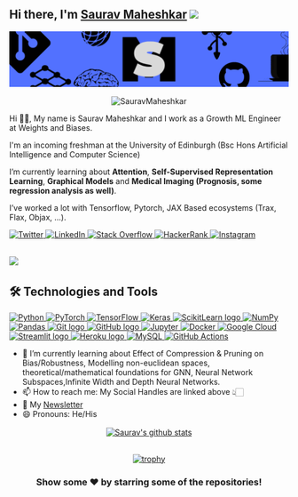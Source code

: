 ## Hi there, I'm [Saurav Maheshkar](https://sauravvmaheshkar.gitbook.io/saurav-maheshkar/) <img src="https://raw.githubusercontent.com/MartinHeinz/MartinHeinz/master/wave.gif" width="30px">

<center>

<a><img src="https://github.com/SauravMaheshkar/SauravMaheshkar/blob/main/Header.png"></a>

<a><img src="https://komarev.com/ghpvc/?username=SauravMaheshkar&label=Views&color=blue&style=plastic" alt="SauravMaheshkar" /></a>

</center>

Hi 👋🏻, My name is Saurav Maheshkar and I work as a Growth ML Engineer at Weights and Biases.

I'm an incoming freshman at the University of Edinburgh (Bsc Hons Artificial Intelligence and Computer Science)

I’m currently learning about **Attention**, **Self-Supervised Representation Learning**, **Graphical Models** and **Medical Imaging (Prognosis, some regression analysis as well)**.

I’ve worked a lot with Tensorflow, Pytorch, JAX Based ecosystems (Trax, Flax, Objax, …).

<a href="https://twitter.com/MaheshkarSaurav">
  <img alt="Twitter" src="https://img.shields.io/badge/MaheshkarSaurav%20-%231DA1F2.svg?&style=for-the-badge&logo=Twitter&logoColor=white"/> 
</a>
<a href="https://www.linkedin.com/in/saurav-maheshkar-643382187/">
  <img alt="LinkedIn" src="https://img.shields.io/badge/linkedin%20-%230077B5.svg?&style=for-the-badge&logo=linkedin&logoColor=white"/>
</a>

<a href="https://stackoverflow.com/users/14081966/saurav-maheshkar/">
 <img alt="Stack Overflow" src="https://img.shields.io/badge/-Stack%20overflow-FE7A16?style=for-the-badge&logo=stack-overflow&logoColor=white"/>
</a>

<a href="https://www.hackerrank.com/SauravMaheshkar">
 <img alt="HackerRank" src="https://img.shields.io/badge/-Hackerrank-2EC866?style=for-the-badge&logo=HackerRank&logoColor=white"/>
</a>

<a href="https://instagram.com/sauravvmaheshkar/">
  <img alt="Instagram" src="https://img.shields.io/badge/sauravvmaheshkar%20-%23E4405F.svg?&style=for-the-badge&logo=Instagram&logoColor=white"/>
</a>

<br/>
<br/>

![](https://github.com/SauravMaheshkar/SauravMaheshkar/blob/output/github-contribution-grid-snake.svg?raw=true)

## 🛠  Technologies and Tools

<p align="left">  
  <a href="https://www.python.org/" target="_blank"> <img alt="Python" src="https://img.shields.io/badge/python%20-%2314354C.svg?&style=for-the-badge&logo=python&logoColor=white"/> </a> <a href="https://pyotrch.org/" target="_blank"> <img alt="PyTorch" src="https://img.shields.io/badge/PyTorch%20-%23EE4C2C.svg?&style=for-the-badge&logo=PyTorch&logoColor=white" /> </a> <a href="https://tensorflow.org/" target="_blank"> <img alt="TensorFlow" src="https://img.shields.io/badge/TensorFlow%20-%23FF6F00.svg?&style=for-the-badge&logo=TensorFlow&logoColor=white" /> <a href="https://keras.io/" target="_blank"> <img alt="Keras" src="https://img.shields.io/badge/Keras%20-%23D00000.svg?&style=for-the-badge&logo=Keras&logoColor=white"/> </a> <a href="https://sklearn.org/" target="_blank"> <img src="https://img.shields.io/badge/Scikit Learn-282C34?logo=scikit-learn" alt="ScikitLearn logo" title="Scikit Learn" height="25" /> </a> <a href="https://numpy.org/" target="_blank"> <img alt="NumPy" src="https://img.shields.io/badge/numpy%20-%23013243.svg?&style=for-the-badge&logo=numpy&logoColor=white" /> </a> <a href="https://pandas.pydata.org/" target="_blank"> <img alt="Pandas" src="https://img.shields.io/badge/pandas%20-%23150458.svg?&style=for-the-badge&logo=pandas&logoColor=white" /> </a> <a href="https://git-scm.com/" target="_blank"> <img src="https://img.shields.io/badge/Git-282C34?logo=git" alt="Git logo" title="Git" height="25" /> </a> <a href="https://github.com/" target="_blank"> <img src="https://img.shields.io/badge/GitHub-282C34?logo=github" alt="GitHub logo" title="GitHub" height="25" /> </a> <a href="https://jupyter.org/" target="_blank"> <img alt="Jupyter" src="https://img.shields.io/badge/Jupyter%20-%23F37626.svg?&style=for-the-badge&logo=Jupyter&logoColor=white" /> </a> <a href="https://www.docker.com/" target = "_blank"> <img alt="Docker" src="https://img.shields.io/badge/docker%20-%230db7ed.svg?&style=for-the-badge&logo=docker&logoColor=white"/> </a> <a href = "https://cloud.google.com/" target = "_blank"> <img alt="Google Cloud" src="https://img.shields.io/badge/Google%20Cloud%20-%234285F4.svg?&style=for-the-badge&logo=google-cloud&logoColor=white"/> </a> <a href="https://streamlit.io/" target="_blank"> <img src="https://img.shields.io/badge/Streamlit-282C34?logo=streamlit" alt="Streamlit logo" title="Heroku" height="25" /> </a> <a href="https://www.heroku.com/" target="_blank"> <img src="https://img.shields.io/badge/Heroku-282C34?logo=heroku&logoColor=A3AAEB" alt="Heroku logo" title="Heroku" height="25" /> </a> <a href="https://www.mysql.com/" target= "_blank"> <img alt="MySQL" src="https://img.shields.io/badge/mysql-%2300f.svg?&style=for-the-badge&logo=mysql&logoColor=white"/> </a> <a href="https://github.com/features/actions" target = "_blank"> <img alt="GitHub Actions" src="https://img.shields.io/badge/github%20actions%20-%232671E5.svg?&style=for-the-badge&logo=github%20actions&logoColor=white"/> </a>

- 🤔 I’m currently learning about Effect of Compression & Pruning on Bias/Robustness, Modelling non-euclidean spaces, theoretical/mathematical foundations for GNN, Neural Network Subspaces,Infinite Width and Depth Neural Networks.
- 📫 How to reach me: My Social Handles are linked above 👆🏻
- 📃 My [Newsletter](https://sauravmaheshkar.substack.com/welcome)
- 😄 Pronouns: He/His
  
<div align="center">



<a href="https://github.com/SauravMaheshkar">
 <img align="center" src="https://github-readme-stats.vercel.app/api?username=SauravMaheshkar&show_icons=true&theme=dark&line_height=27" alt="Saurav's github stats"/>
</a>
  
<br>
<br>
  
[![trophy](https://github-profile-trophy.vercel.app/?username=sauravmaheshkar&theme=onedark)](https://github.com/ryo-ma/github-profile-trophy)
  
</div>
  
  
<div align="center">

### Show some ❤️ by starring some of the repositories!

</div>
